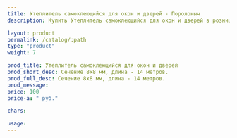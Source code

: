 ```yaml
---
title: Утеплитель самоклеющийся для окон и дверей - Поролоныч
description: Купить Утеплитель самоклеющийся для окон и дверей в розницу с доставкой по Москве.

layout: product
permalink: /catalog/:path
type: "product"
weight: 7

prod_title: Утеплитель самоклеющийся для окон и дверей
prod_short_desc: Сечение 8х8 мм, длина - 14 метров.
prod_full_desc: Сечение 8х8 мм, длина - 14 метров.
prod_message:
price: 100
price-a: " руб."

chars:

usage:
---
```


